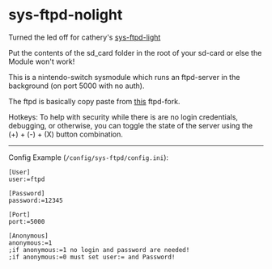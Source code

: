 # sys-ftpd-nolight

Turned the led off for cathery's [sys-ftpd-light](https://github.com/cathery/sys-ftpd-light)

Put the contents of the sd_card folder in the root of your sd-card or else the Module won't work!

This is a nintendo-switch sysmodule which runs an ftpd-server in the background (on port 5000 with no auth).

The ftpd is basically copy paste from [this](https://github.com/DavidBuchanan314/ftpd) ftpd-fork.

Hotkeys: To help with security while there is are no login credentials, debugging, or otherwise, you can toggle the state of the server using the (+) + (-) + (X) button combination.

---

Config Example (`/config/sys-ftpd/config.ini`):

```
[User]
user:=ftpd

[Password]
password:=12345

[Port]
port:=5000

[Anonymous]
anonymous:=1
;if anonymous:=1 no login and password are needed!
;if anonymous:=0 must set user:= and Password!
```
